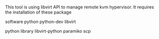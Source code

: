 This tool is using libvirt API to manage remote kvm hypervisor. It requires the installation of these package

software
python
python-dev
libvirt

python library
libvirt-python
paramiko
scp

